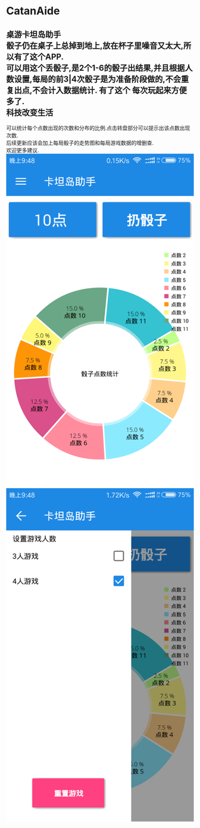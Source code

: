 # CatanAide  
桌游卡坦岛助手  
骰子仍在桌子上总掉到地上,放在杯子里噪音又太大,所以有了这个APP.  
可以用这个丢骰子,是2个1-6的骰子出结果,并且根据人数设置,每局的前3|4次骰子是为准备阶段做的,不会重复出点,不会计入数据统计.
有了这个 每次玩起来方便多了.  
科技改变生活
-------------
可以统计每个点数出现的次数和分布的比例.点击转盘部分可以提示出该点数出现次数.  
后续更新应该会加上每局骰子的走势图和每局游戏数据的增删查.  
欢迎更多建议.  
![](https://github.com/DemonWitcher/CatanAide/raw/master/art/art1.png)  
![](https://github.com/DemonWitcher/CatanAide/raw/master/art/art2.png)
